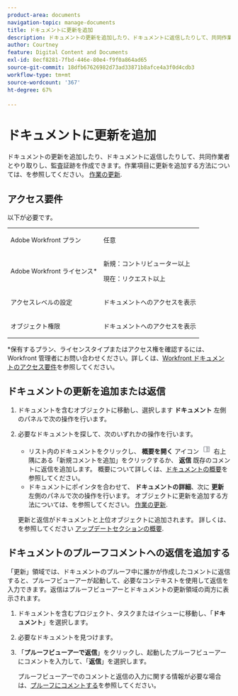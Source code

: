 ```yaml
---
product-area: documents
navigation-topic: manage-documents
title: ドキュメントに更新を追加
description: ドキュメントの更新を追加したり、ドキュメントに返信したりして、共同作業者とやり取りし、監査証跡を作成できます。作業アイテムに更新を追加する方法については、作業の更新を参照してください。
author: Courtney
feature: Digital Content and Documents
exl-id: 8ecf8281-7fbd-446e-80e4-f9f0a864ad65
source-git-commit: 18dfb67626982d73ad33871b8afce4a3f0d4cdb3
workflow-type: tm+mt
source-wordcount: '367'
ht-degree: 67%

---
```


# ドキュメントに更新を追加

<!--Audited: April, 2024-->

ドキュメントの更新を追加したり、ドキュメントに返信したりして、共同作業者とやり取りし、監査証跡を作成できます。作業項目に更新を追加する方法については、を参照してください。 [作業の更新](../../workfront-basics/updating-work-items-and-viewing-updates/update-work.md).

## アクセス要件

以下が必要です。

<table style="table-layout:auto"> 
 <col> 
 <col> 
 <tbody> 
  <tr> 
   <td role="rowheader">Adobe Workfront プラン</td> 
   <td> <p> 任意</p> </td> 
  </tr> 
  <tr> 
   <td role="rowheader">Adobe Workfront ライセンス*</td> 
   <td> <p>新規：コントリビューター以上</p> 
   <p>現在：リクエスト以上</p>
   </td> 
  </tr> 
  <tr> 
   <td role="rowheader">アクセスレベルの設定</td> 
   <td> <p>ドキュメントへのアクセスを表示</p> </td> 
  </tr>

<tr> 
   <td role="rowheader">オブジェクト権限</td> 
   <td> <p>ドキュメントへのアクセスを表示</p> </td> 
  </tr> 
 </tbody> 
</table>

*保有するプラン、ライセンスタイプまたはアクセス権を確認するには、Workfront 管理者にお問い合わせください。詳しくは、[Workfront ドキュメントのアクセス要件](/help/quicksilver/administration-and-setup/add-users/access-levels-and-object-permissions/access-level-requirements-in-documentation.md)を参照してください。

## ドキュメントの更新を追加または返信

1. ドキュメントを含むオブジェクトに移動し、選択します **ドキュメント** 左側のパネルで次の操作を行います。
1. 必要なドキュメントを探して、次のいずれかの操作を行います。

   * リスト内のドキュメントをクリックし、 **概要を開く** アイコン ![](assets/qs-summary-in-new-toolbar-small.png) 右上隅にある「新規コメントを追加」をクリックするか、 **返信** 既存のコメントに返信を追加します。 概要について詳しくは、[ドキュメントの概要](../../documents/managing-documents/summary-for-documents.md)を参照してください。
   * ドキュメントにポインタを合わせて、 **ドキュメントの詳細**、次に **更新** 左側のパネルで次の操作を行います。
オブジェクトに更新を追加する方法については、を参照してください。 [作業の更新](../../workfront-basics/updating-work-items-and-viewing-updates/update-work.md).

   更新と返信がドキュメントと上位オブジェクトに追加されます。 詳しくは、を参照してください [アップデートセクションの概要](../../workfront-basics/updating-work-items-and-viewing-updates/updates-tab-overview.md).


## ドキュメントのプルーフコメントへの返信を追加する

「更新」領域では、ドキュメントのプルーフ中に誰かが作成したコメントに返信すると、プルーフビューアーが起動して、必要なコンテキストを使用して返信を入力できます。返信はプルーフビューアーとドキュメントの更新領域の両方に表示されます。

1. ドキュメントを含むプロジェクト、タスクまたはイシューに移動し、「**ドキュメント**」を選択します。
1. 必要なドキュメントを見つけます。

1. 「**プルーフビューアーで返信**」をクリックし、起動したプルーフビューアーにコメントを入力して、「**返信**」を選択します。

   プルーフビューアーでのコメントと返信の入力に関する情報が必要な場合は、[プルーフにコメントする](../../review-and-approve-work/proofing/reviewing-proofs-within-workfront/comment-on-a-proof/comment-on-proof-1.md)を参照してください。
